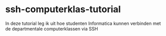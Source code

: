 # ssh-computerklas-tutorial
In deze tutorial leg ik uit hoe studenten Informatica kunnen verbinden met de departmentale computerklassen via SSH
